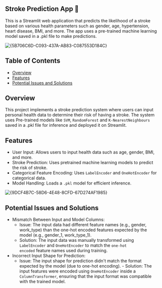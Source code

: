 ## Stroke Prediction App 🧠

This is a Streamlit web application that predicts the likelihood of a stroke based on various health parameters such as gender, age, hypertension, heart disease, BMI, and more. The app uses a pre-trained machine learning model saved in a .pkl file to make predictions.

![{5B706C6D-C093-437A-AB83-C087553D184C}](https://github.com/user-attachments/assets/f95d1d50-2ecc-4f96-b130-1d2ec41c25aa)

## Table of Contents

* [Overview](#overview)
* [Features](#features)
* [Potential Issues and Solutions](#potential-issues-and-solutions)

    
## Overview
This project implements a stroke prediction system where users can input personal health data to determine their risk of having a stroke. The system uses Pre-trained models like `SVM`, `RandomForest` and `K-NearestNeighbours` saved in a .pkl file for inference and deployed it on Streamlit.

## Features

* User Input: Allows users to input health data such as age, gender, BMI, and more.
* Stroke Prediction: Uses pretrained machine learning models to predict the risk of stroke.
* Categorical Feature Encoding: Uses `LabelEncoder` and `OneHotEncoder` for categorical data.
* Model Handling: Loads a `.pkl` model for efficient inference.

![{9DCF4B7C-58D6-4E48-8CFD-67D274AF1985}](https://github.com/user-attachments/assets/07560eb6-3743-4a71-aef2-bd1ec3d33940)

## Potential Issues and Solutions
* Mismatch Between Input and Model Columns: 
    - Issue: The input data had different feature names (e.g., gender, work_type) than the one-hot encoded features             expected by the model (e.g., gender_1, work_type_1).
    - Solution: The input data was manually transformed using `LabelEncoder` and `OneHotEncoder` to match the `one-hot          encoded` feature names used during training.
* Incorrect Input Shape for Prediction: 
    - Issue: The input shape for prediction didn't match the format expected by the model (due to one-hot encoding).          - Solution: The input features were encoded using `OneHotEncoder` inside a `ColumnTransformer`, ensuring that the           input format was compatible with the trained model.
